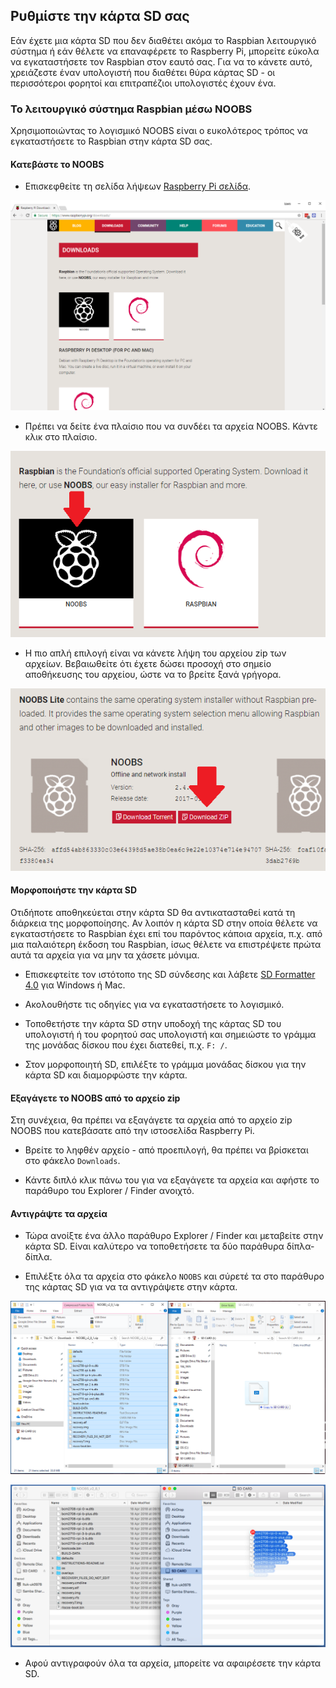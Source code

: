 ## Ρυθμίστε την κάρτα SD σας

Εάν έχετε μια κάρτα SD που δεν διαθέτει ακόμα το Raspbian λειτουργικό σύστημα ή εάν θέλετε να επαναφέρετε το Raspberry Pi, μπορείτε εύκολα να εγκαταστήσετε τον Raspbian στον εαυτό σας. Για να το κάνετε αυτό, χρειάζεστε έναν υπολογιστή που διαθέτει θύρα κάρτας SD - οι περισσότεροι φορητοί και επιτραπέζιοι υπολογιστές έχουν ένα.

### Το λειτουργικό σύστημα Raspbian μέσω NOOBS

Χρησιμοποιώντας το λογισμικό NOOBS είναι ο ευκολότερος τρόπος να εγκαταστήσετε το Raspbian στην κάρτα SD σας.

#### Κατεβάστε το NOOBS

+ Επισκεφθείτε τη σελίδα λήψεων [Raspberry Pi σελίδα](https://www.raspberrypi.org/downloads).

![Σελίδα λήψεων](images/downloads-page.png)

+ Πρέπει να δείτε ένα πλαίσιο που να συνδέει τα αρχεία NOOBS. Κάντε κλικ στο πλαίσιο.

![Κάντε κλικ στο NOOBS](images/click-noobs.png)

+ Η πιο απλή επιλογή είναι να κάνετε λήψη του αρχείου zip των αρχείων. Βεβαιωθείτε ότι έχετε δώσει προσοχή στο σημείο αποθήκευσης του αρχείου, ώστε να το βρείτε ξανά γρήγορα.

![Λήψη zip](images/download-zip.png)

#### Μορφοποιήστε την κάρτα SD

Οτιδήποτε αποθηκεύεται στην κάρτα SD θα αντικατασταθεί κατά τη διάρκεια της μορφοποίησης. Αν λοιπόν η κάρτα SD στην οποία θέλετε να εγκαταστήσετε το Raspbian έχει επί του παρόντος κάποια αρχεία, π.χ. από μια παλαιότερη έκδοση του Raspbian, ίσως θέλετε να επιστρέψετε πρώτα αυτά τα αρχεία για να μην τα χάσετε μόνιμα.

+ Επισκεφτείτε τον ιστότοπο της SD σύνδεσης και λάβετε [SD Formatter 4.0](https://www.sdcard.org/downloads/formatter_4/index.html) για Windows ή Mac.

+ Ακολουθήστε τις οδηγίες για να εγκαταστήσετε το λογισμικό.

+ Τοποθετήστε την κάρτα SD στην υποδοχή της κάρτας SD του υπολογιστή ή του φορητού σας υπολογιστή και σημειώστε το γράμμα της μονάδας δίσκου που έχει διατεθεί, π.χ. `F: /`.

+ Στον μορφοποιητή SD, επιλέξτε το γράμμα μονάδας δίσκου για την κάρτα SD και διαμορφώστε την κάρτα.

#### Εξαγάγετε το NOOBS από το αρχείο zip

Στη συνέχεια, θα πρέπει να εξαγάγετε τα αρχεία από το αρχείο zip NOOBS που κατεβάσατε από την ιστοσελίδα Raspberry Pi.

+ Βρείτε το ληφθέν αρχείο - από προεπιλογή, θα πρέπει να βρίσκεται στο φάκελο `Downloads`.

+ Κάντε διπλό κλικ πάνω του για να εξαγάγετε τα αρχεία και αφήστε το παράθυρο του Explorer / Finder ανοιχτό.

#### Αντιγράψτε τα αρχεία

+ Τώρα ανοίξτε ένα άλλο παράθυρο Explorer / Finder και μεταβείτε στην κάρτα SD. Είναι καλύτερο να τοποθετήσετε τα δύο παράθυρα δίπλα-δίπλα.

+ Επιλέξτε όλα τα αρχεία στο φάκελο `NOOBS` και σύρετέ τα στο παράθυρο της κάρτας SD για να τα αντιγράψετε στην κάρτα.

![αντιγραφή παραθύρων](images/copy3.png)

![αντιγραφή macos](images/macos_copy.png)

+ Αφού αντιγραφούν όλα τα αρχεία, μπορείτε να αφαιρέσετε την κάρτα SD.